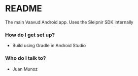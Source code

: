 # README #

The main Vaavud Android app. Uses the Sleipnir SDK internally

### How do I get set up? ###

* Build using Gradle in Android Studio

### Who do I talk to? ###

* Juan Munoz